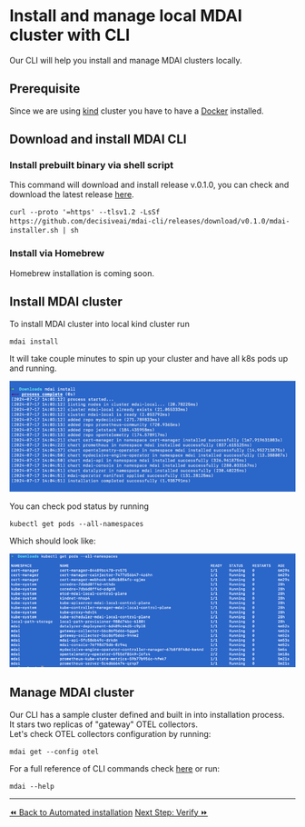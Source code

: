 # Install and manage local MDAI cluster with CLI

Our CLI will help you install and manage MDAI clusters locally.  

## Prerequisite
Since we are using [kind](https://kind.sigs.k8s.io/docs/user/quick-start/) cluster you have to have a [Docker](https://docs.docker.com/engine/install/) installed.

## Download and install MDAI CLI 
### Install prebuilt binary via shell script
This command will download and install release v.0.1.0, you can check and download the latest release [here](https://github.com/DecisiveAI/mdai-cli/releases).
```shell
curl --proto '=https' --tlsv1.2 -LsSf https://github.com/decisiveai/mdai-cli/releases/download/v0.1.0/mdai-installer.sh | sh
```
### Install via Homebrew
Homebrew installation is coming soon.

## Install MDAI cluster
To install MDAI cluster into local kind cluster run
```Shell
mdai install
```
It will take couple minutes to spin up your cluster and have all k8s pods up and running.
  
![cli-install.png](../../media/cli-install.png)
  
You can check pod status by running
```Shell
kubectl get pods --all-namespaces
```
Which should look like:
   
![img.png](../../media/cli-install-pods.png)

## Manage MDAI cluster

Our CLI has a sample cluster defined and built in into installation process.  
It stars two replicas of "gateway" OTEL collectors.  
Let's check OTEL collectors configuration by running:
```Shell
mdai get --config otel
```
   
For a full reference of CLI commands check [here](https://github.com/DecisiveAI/mdai-cli/blob/main/docs/md/mdai.md) or run:
```Shell
mdai --help
```
----

  <span class="left"><a href="./automated-install.md">⏪ Back to Automated installation</a></span>
  <span class="right"><a href="./verify.md">Next Step: Verify ⏩</a></span>